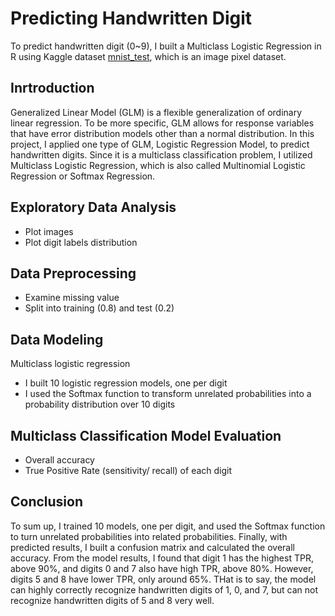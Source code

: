 # Predicting Handwritten Digit
To predict handwritten digit (0~9), I built a Multiclass Logistic Regression in R using Kaggle dataset [mnist_test](https://www.kaggle.com/oddrationale/mnist-in-csv), which is an image pixel dataset.
## Inrtroduction
Generalized Linear Model (GLM) is a flexible generalization of ordinary linear regression. To be more specific, GLM allows for response variables that have error distribution models other than a normal distribution. In this project, I applied one type of GLM, Logistic Regression Model, to predict handwritten digits. Since it is a multiclass classification problem, I utilized Multiclass Logistic Regression, which is also called Multinomial Logistic Regression or Softmax Regression.
## Exploratory Data Analysis
   - Plot images
   - Plot digit labels distribution
## Data Preprocessing
   - Examine missing value
   - Split into training (0.8) and test (0.2)
## Data Modeling
Multiclass logistic regression
   - I built 10 logistic regression models, one per digit
   - I used the Softmax function to transform unrelated probabilities into a probability distribution over 10 digits
## Multiclass Classification Model Evaluation
   - Overall accuracy
   - True Positive Rate (sensitivity/ recall) of each digit
## Conclusion
To sum up, I trained 10 models, one per digit, and used the Softmax function to turn unrelated probabilities into related probabilities. Finally, with predicted results, I built a confusion matrix and calculated the overall accuracy. From the model results, I found that digit 1 has the highest TPR, above 90%, and digits 0 and 7 also have high TPR, above 80%. However, digits 5 and 8 have lower TPR, only around 65%. THat is to say, the model can highly correctly recognize handwritten digits of 1, 0, and 7, but can not recognize handwritten digits of 5 and 8 very well.
